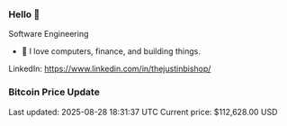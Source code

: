 ### Hello 🤙  

Software Engineering

- 🔭 I love computers, finance, and building things.
  
LinkedIn: https://www.linkedin.com/in/thejustinbishop/  



































































































































































































































































































































































































































































































































































































































































































































































































































































































































































































































### Bitcoin Price Update
Last updated: 2025-08-28 18:31:37 UTC
Current price: $112,628.00 USD
